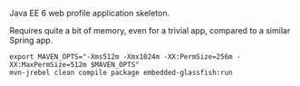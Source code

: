Java EE 6 web profile application skeleton.

Requires quite a bit of memory, even for a trivial app, compared to a similar Spring app.

    export MAVEN_OPTS="-Xms512m -Xmx1024m -XX:PermSize=256m -XX:MaxPermSize=512m $MAVEN_OPTS"
    mvn-jrebel clean compile package embedded-glassfish:run
